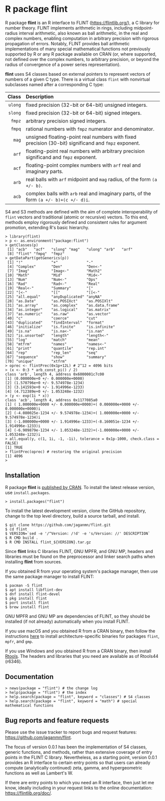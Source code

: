 # R package **flint**

R package **flint** is an R interface to FLINT (https://flintlib.org/),
a C library for number theory.  FLINT implements arithmetic in rings,
including midpoint-radius interval arithmetic, also known as ball
arithmetic, in the real and complex numbers, enabling computation in
arbitrary precision with rigorous propagation of errors.  Notably, FLINT
provides ball arithmetic implementations of many special mathematical
functions not previously supported by R or any R package available on
CRAN (or, where supported, not defined over the complex numbers, to
arbitrary precision, or beyond the radius of convergence of a power
series representation).

**flint** uses S4 classes based on external pointers to represent
vectors of numbers of a given C type.  There is a virtual class `flint`
with nonvirtual subclasses named after a corresponding C type:

  Class | Description
   ---: | :---
`ulong` | fixed precision (32-bit or 64-bit) unsigned integers.
`slong` | fixed precision (32-bit or 64-bit) signed integers.
 `fmpz` | arbitrary precision signed integers.
 `fmpq` | rational numbers with `fmpz` numerator and denominator.
  `mag` | unsigned floating-point real numbers with fixed precision (30-bit) significand and `fmpz` exponent.
  `arf` | floating-point real numbers with arbitrary precision significand and `fmpz` exponent.
  `acf` | floating-point complex numbers with `arf` real and imaginary parts.
  `arb` | real balls with `arf` midpoint and `mag` radius, of the form `(a +/- b)`.
  `acb` | complex balls with `arb` real and imaginary parts, of the form `(a +/- b)+(c +/- d)i`.

S4 and S3 methods are defined with the aim of complete interoperability
of `flint` vectors and traditional (atomic or recursive) vectors.  To 
this end, methods employ rigorously defined and consistent rules for 
argument promotion, extending R's basic hierarchy.

```
> library(flint)
> p <- as.environment("package:flint")
> getClasses(p)
 [1] "acb"   "acf"   "slong" "mag"   "ulong" "arb"   "arf"
 [8] "flint" "fmpq"  "fmpz"
> getDataPart(getGenerics(p))
 [1] "!"             "+"             "-"            
 [4] "Complex"       "Den"           "Den<-"        
 [7] "Imag"          "Imag<-"        "Math2"        
[10] "Math"          "Mid"           "Mid<-"        
[13] "Num"           "Num<-"         "Ops"          
[16] "Rad"           "Rad<-"         "Real"         
[19] "Real<-"        "Summary"       "["            
[22] "[<-"           "[["            "[[<-"         
[25] "all.equal"     "anyDuplicated" "anyNA"        
[28] "as.Date"       "as.POSIXct"    "as.POSIXlt"   
[31] "as.array"      "as.complex"    "as.data.frame"
[34] "as.integer"    "as.logical"    "as.matrix"    
[37] "as.numeric"    "as.raw"        "as.vector"    
[40] "c"             "coerce"        "cut"          
[43] "duplicated"    "findInterval"  "format"       
[46] "initialize"    "is.finite"     "is.infinite"  
[49] "is.na"         "is.na<-"       "is.nan"       
[52] "is.unsorted"   "length"        "length<-"     
[55] "log"           "match"         "mean"         
[58] "mtfrm"         "names"         "names<-"      
[61] "print"         "quantile"      "rep.int"      
[64] "rep"           "rep_len"       "seq"          
[67] "sequence"      "show"          "summary"      
[70] "unique"        "xtfrm"        
> oprec <- flintPrec(0x1p+12L) # 2^12 = 4096 bits
> (x <- 0:3 * arb_const_pi() / 2)
class 'arb', length 4, address 0x6000001c7c00
[1] (0.000000e+0 +/- 0.000000e+0000)
[2] (1.570796e+0 +/- 9.574978e-1234)
[3] (3.141593e+0 +/- 1.914996e-1233)
[4] (4.712389e+0 +/- 1.053248e-1232)
> (y <- exp(1i * x))
class 'acb', length 4, address 0x1177085a0
[1] ( 1.000000e+0000 +/- 0.000000e+0000)+( 0.000000e+0000 +/- 0.000000e+0000)i
[2] (-4.080025e-1234 +/- 9.574978e-1234)+( 1.000000e+0000 +/- 9.574978e-1234)i
[3] (-1.000000e+0000 +/- 1.914996e-1233)+(-8.160051e-1234 +/- 1.914996e-1233)i
[4] (-6.909879e-1234 +/- 1.053248e-1232)+(-1.000000e+0000 +/- 1.053248e-1232)i
> all.equal(y, c(1, 1i, -1, -1i), tolerance = 0x1p-1000, check.class = FALSE)
[1] TRUE
> flintPrec(oprec) # restoring the original precision
[1] 4096
>
```

## Installation

R package **flint** is
[published by CRAN](https://cran.r-project.org/package=flint).
To install the latest release version, use `install.packages`.

```
> install.packages("flint")
```

To install the latest development version, clone the GitHub repository,
change to the top level directory, build a source tarball, and install.

```
$ git clone https://github.com/jaganmn/flint.git
$ cd flint
$ VERSION=`sed -e '/^Version: /!d' -e 's/Version: //' DESCRIPTION`
$ R CMD build .
$ R CMD INSTALL flint_${VERSION}.tar.gz
```

Since **flint** links C libraries FLINT, GNU MPFR, and GNU MP, headers
and libraries must be found on the preprocessor and linker search paths
when installing **flint** from sources.

If you obtained R from your operating system's package manager, then use
the same package manager to install FLINT:

```
$ pacman -S flint
$ apt install libflint-dev
$ dnf install flint-devel
$ pkg install flint
$ port install flint
$ brew install flint
```

GNU MPFR and GNU MP are dependencies of FLINT, so they should be
installed (if not already) automatically when you install FLINT.

If you use macOS and you obtained R from a CRAN binary, then follow the
instructions [here](https://mac.r-project.org/bin/) to install
architecture-specific binaries for packages `flint`, `mpfr`, and `gmp`.

If you use Windows and you obtained R from a CRAN binary, then install
[Rtools](https://cran.r-project.org/bin/windows/Rtools/).  The headers
and libraries that you need are available as of Rtools44 (r6346).

## Documentation

```
> news(package = "flint") # the change log
> help(package = "flint") # the index
> help.search(package = "flint", keyword = "classes") # S4 classes
> help.search(package = "flint", keyword = "math") # special mathematical functions
```

## Bug reports and feature requests

Please use the issue tracker to report bugs and request features:
https://github.com/jaganmn/flint.

The focus of version 0.0.1 has been the implementation of S4 classes,
generic functions, and methods, rather than extensive coverage of entry
points in the FLINT C library.  Nevertheless, as a starting point,
version 0.0.1 provides an R interface to certain entry points so that
users can already compute (analytically continued) zeta, gamma, and
hypergeometric functions as well as Lambert's W.

If there are entry points to which you need an R interface, then just
let me know, ideally including in your request links to the online
documentation: https://flintlib.org/doc/.
